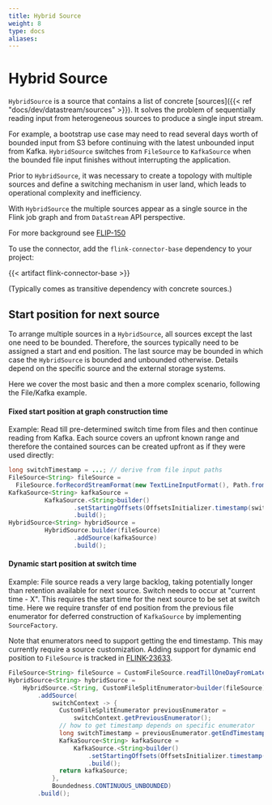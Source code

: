 ```yaml
---
title: Hybrid Source
weight: 8
type: docs
aliases:
---
```

<!--
Licensed to the Apache Software Foundation (ASF) under one
or more contributor license agreements.  See the NOTICE file
distributed with this work for additional information
regarding copyright ownership.  The ASF licenses this file
to you under the Apache License, Version 2.0 (the
"License"); you may not use this file except in compliance
with the License.  You may obtain a copy of the License at

  http://www.apache.org/licenses/LICENSE-2.0

Unless required by applicable law or agreed to in writing,
software distributed under the License is distributed on an
"AS IS" BASIS, WITHOUT WARRANTIES OR CONDITIONS OF ANY
KIND, either express or implied.  See the License for the
specific language governing permissions and limitations
under the License.
-->

# Hybrid Source

`HybridSource` is a source that contains a list of concrete [sources]({{< ref "docs/dev/datastream/sources" >}}).
It solves the problem of sequentially reading input from heterogeneous sources to produce a single input stream.

For example, a bootstrap use case may need to read several days worth of bounded input from S3 before continuing with the latest unbounded input from Kafka.
`HybridSource` switches from `FileSource` to `KafkaSource` when the bounded file input finishes without  interrupting the application.

Prior to `HybridSource`, it was necessary to create a topology with multiple sources and define a switching mechanism in user land, which leads to operational complexity and inefficiency.

With `HybridSource` the multiple sources appear as a single source in the Flink job graph and from `DataStream` API perspective.

For more background see [FLIP-150](https://cwiki.apache.org/confluence/display/FLINK/FLIP-150%3A+Introduce+Hybrid+Source)

To use the connector, add the ```flink-connector-base``` dependency to your project:

{{< artifact flink-connector-base >}}

(Typically comes as transitive dependency with concrete sources.)

## Start position for next source

To arrange multiple sources in a `HybridSource`, all sources except the last one need to be bounded. Therefore, the sources typically need to be assigned a start and end position. The last source may be bounded in which case the `HybridSource` is bounded and unbounded otherwise.
Details depend on the specific source and the external storage systems.

Here we cover the most basic and then a more complex scenario, following the File/Kafka example. 

#### Fixed start position at graph construction time

Example: Read till pre-determined switch time from files and then continue reading from Kafka.
Each source covers an upfront known range and therefore the contained sources can be created upfront as if they were used directly:

```java
long switchTimestamp = ...; // derive from file input paths
FileSource<String> fileSource =
  FileSource.forRecordStreamFormat(new TextLineInputFormat(), Path.fromLocalFile(testDir)).build();
KafkaSource<String> kafkaSource =
          KafkaSource.<String>builder()
                  .setStartingOffsets(OffsetsInitializer.timestamp(switchTimestamp + 1))
                  .build();
HybridSource<String> hybridSource =
          HybridSource.builder(fileSource)
                  .addSource(kafkaSource)
                  .build();
```  

#### Dynamic start position at switch time

Example: File source reads a very large backlog, taking potentially longer than retention available for next source.
Switch needs to occur at "current time - X". This requires the start time for the next source to be set at switch time.
Here we require transfer of end position from the previous file enumerator for deferred construction of `KafkaSource`
by implementing `SourceFactory`.

Note that enumerators need to support getting the end timestamp. This may currently require a source customization.
Adding support for dynamic end position to `FileSource` is tracked in [FLINK-23633](https://issues.apache.org/jira/browse/FLINK-23633).

```java
FileSource<String> fileSource = CustomFileSource.readTillOneDayFromLatest();
HybridSource<String> hybridSource =
    HybridSource.<String, CustomFileSplitEnumerator>builder(fileSource)
        .addSource(
            switchContext -> {
              CustomFileSplitEnumerator previousEnumerator =
                  switchContext.getPreviousEnumerator();
              // how to get timestamp depends on specific enumerator
              long switchTimestamp = previousEnumerator.getEndTimestamp();
              KafkaSource<String> kafkaSource =
                  KafkaSource.<String>builder()
                      .setStartingOffsets(OffsetsInitializer.timestamp(switchTimestamp + 1))
                      .build();
              return kafkaSource;
            },
            Boundedness.CONTINUOUS_UNBOUNDED)
        .build();
```
